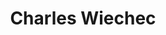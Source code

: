 ---
layout: page
title: Charles Wiechec
description: Fall 2021 <br> Major advisor Dr. Lukasz Ziarek
img: assets/img/members/charles.jpg
importance: 1
category: PhD Student Alumni
---
